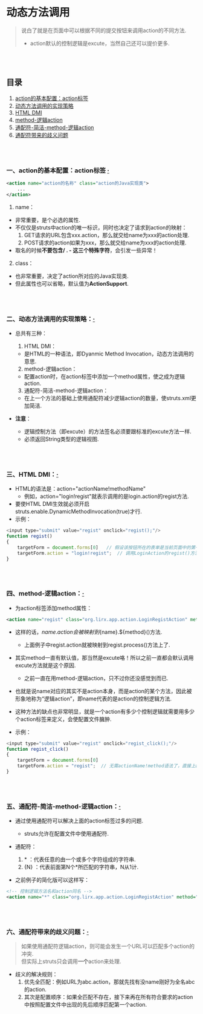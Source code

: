 # 动态方法调用
> 说白了就是在页面中可以根据不同的提交按钮来调用action的不同方法.
>
> - action默认的控制逻辑是excute，当然自己还可以提价更多.

<br><br>

## 目录
1. [action的基本配置：action标签](#一action的基本配置action标签--)
2. [动态方法调用的实现策略](#二动态方法调用的实现策略)
3. [HTML DMI](#三html-dmi)
4. [method-逻辑action](#四method-逻辑action)
5. [通配符-简洁-method-逻辑action](#五通配符-简洁-method-逻辑action)
6. [通配符带来的歧义问题](#六通配符带来的歧义问题)

<br><br>

### 一、action的基本配置：action标签  [·](#目录)

```xml
<action name="action的名称" class="action的Java实现类">
    ...
</action>
```

1. name：
  - 非常重要，是个必选的属性.
  - 不仅仅是struts中action的唯一标识，同时也决定了请求到action的映射：
    1. GET请求的URL包含xxx.action，那么就交给name为xxx的action处理.
    2. POST请求的action如果为xxx，那么就交给name为xxx的action处理.
  - 取名的时候**不要包含/  .  -  这三个特殊字符**，会引发一些异常！
2. class：
  - 也非常重要，决定了action所对应的Java实现类.
  - 但此属性也可以省略，默认值为**ActionSupport**.

<br><br>

### 二、动态方法调用的实现策略：[·](#目录)
- 总共有三种：
  1. HTML DMI：
    - 是HTML的一种语法，即Dyanmic Method Invocation，动态方法调用的意思.
  2. method-逻辑action：
    - 配置action时，在action标签中添加一个method属性，使之成为逻辑action.
  3. 通配符-简洁-method-逻辑action：
    - 在上一个方法的基础上使用通配符减少逻辑action的数量，使struts.xml更加简洁.

- **注意**：
  - 逻辑控制方法（即excute）的方法签名必须要跟标准的excute方法一样.
  - 必须返回String类型的逻辑视图.

<br><br>

### 三、HTML DMI：[·](#目录)
- HTML的语法是：action="actionName!methodName"
  - 例如，action="login!regist"就表示调用的是login.action的regist方法.
- 要使HTML DMI生效就必须开启struts.enable.DynamicMethodInvocation(true)才行.
- 示例：

```js
<input type="submit" value="regist" onclick="regist();"/>
function regist()
{
    targetForm = document.forms[0]   // 假设该按钮所在的表单是当前页面中的第一个
    targetForm.action = "login!regist";  // 调用LoginAction的regist()方法
}
```

<br><br>

### 四、method-逻辑action：[·](#目录)
- 为action标签添加method属性：

```xml
<action name="regist" class="org.lirx.app.action.LoginRegistAction" method="process">
```

- 这样的话，${name}.action会被映射到${name}.${method}()方法.
  - 上面例子中regist.action就被映射到regist.process()方法上了.
- 其实method一直有默认值，那当然是excute咯！所以之前一直都会默认调用excute方法就是这个原因.
  - 之前一直在用method-逻辑action，只不过你还没感觉到而已.
- 也就是说name对应的其实不是action本身，而是action的某个方法，因此被形象地称为“逻辑action”，即name代表的是action的控制逻辑方法.
- 这种方法的缺点也非常明显，就是一个action有多少个控制逻辑就需要用多少个action标签来定义，会使配置文件臃肿.

- 示例：

```js
<input type="submit" value="regist" onclick="regist_click();"/>
function regist_click()
{
    targetForm = document.forms[0]   
    targetForm.action = "regist";  // 无需actionName!method语法了，直接上action名称即可
}
```

<br><br>

### 五、通配符-简洁-method-逻辑action：[·](#目录)
- 通过使用通配符可以解决上面的action标签过多的问题.
  - struts允许在配置文件中使用通配符.


- 通配符：
  1. \* ：代表任意的由一个或多个字符组成的字符串.
  2. {N} ：代表前面第N个*所匹配的字符串，N从1计.


- 之前例子的简化版可以这样写：

```xml
<!-- 控制逻辑方法名和action同名 -->
<action name="*" class="org.lirx.app.action.LoginRegistAction" method="{1}">
```

<br><br>

### 六、通配符带来的歧义问题：[·](#目录)
> 如果使用通配符逻辑action，则可能会发生一个URL可以匹配多个action的冲突.<br>
> 但实际上struts只会调用**一个**action来处理.

- 歧义的解决规则：
  1. 优先全匹配：例如URL为abc.action，那就先找有没name刚好为全名abc的action.
  2. 其次是配置顺序：如果全匹配不存在，接下来再在所有符合要求的action中按照配置文件中出现的先后顺序匹配第一个action.
